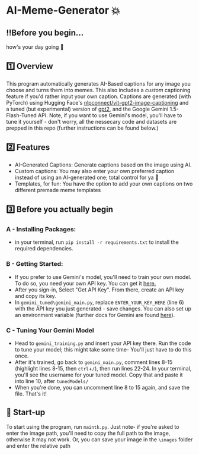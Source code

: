 # AI-Meme-Generator 💥

## ‼️Before you begin...
how's your day going 🦔

## 1️⃣ Overview
This program automatically generates AI-Based captions for any image you choose and turns them into memes. This also includes a *custom* captioning feature if you'd rather input your own caption.
Captions are generated (with PyTorch) using Hugging Face's [nlpconnect/vit-gpt2-image-captioning](https://huggingface.co/nlpconnect/vit-gpt2-image-captioning) and a tuned (but experimental) version of [gpt2](https://huggingface.co/gpt2), and the Google Gemini 1.5-Flash-Tuned API.
Note, if you want to use Gemini's model, you'll have to tune it yourself - don't worry, all the nessecary code and datasets are prepped in this repo (further instructions can be found below.)

## 2️⃣ Features
- AI-Generated Captions: Generate captions based on the image using AI.
- Custom captions: You may also enter your own preferred caption instead of using an AI-generated one; total control for ya 🤙
- Templates, for fun: You have the option to add your own captions on two different premade meme templates

## 3️⃣ Before you actually begin
### **A** - Installing Packages:
- in your terminal, run `pip install -r requirements.txt` to install the required dependencies.

### **B** - Getting Started:
- If you prefer to use Gemini's model, you'll need to train your own model. To do so, you need your own API key. You can get it [here.](https://aistudio.google.com/app/apikey)
- After you sign-in, Select "Get API Key". From there, create an API key and copy its key.
- In `gemini_tuned\gemini_main.py`, replace `ENTER_YOUR_KEY_HERE` (line 6) with the API key you just generated - save changes. You can also set up an environment variable (further docs for Gemini are found [here](https://ai.google.dev/gemini-api/docs)).

### **C** - Tuning Your Gemini Model
- Head to `gemini_training.py` and insert your API key there. Run the code to tune your model; this might take some time- You'll just have to do this once.
- After it's trained, go back to `gemini_main.py`, comment lines 8-15 (highlight lines 8-15, then `ctrl`+`/`), then run lines 22-24. In your terminal, you'll see the username for your tuned model. Copy that and paste it into line 10, after `tunedModels/`
- When you're done, you can uncomment line 8 to 15 again, and save the file. That's it!

## 🏁 Start-up
To start using the program, run `maintk.py`. Just note- if you're asked to enter the image path, you'll need to copy the full path to the image, otherwise it may not work. Or, you can save your image in the `\images` folder and enter the relative path
